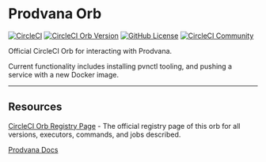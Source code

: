 # Prodvana Orb

[![CircleCI](https://dl.circleci.com/status-badge/img/gh/prodvana/prodvana-orb/tree/main.svg?style=shield)](https://dl.circleci.com/status-badge/redirect/gh/prodvana/prodvana-orb/tree/main)
[![CircleCI Orb Version](https://badges.circleci.com/orbs/prodvana/prodvana.svg)](https://circleci.com/orbs/registry/orb/prodvana/prodvana) [![GitHub License](https://img.shields.io/badge/license-MIT-lightgrey.svg)](https://raw.githubusercontent.com/prodvana/prodvana-orb/main/LICENSE) [![CircleCI Community](https://img.shields.io/badge/community-CircleCI%20Discuss-343434.svg)](https://discuss.circleci.com/c/ecosystem/orbs)

Official CircleCI Orb for interacting with Prodvana.

Current functionality includes installing pvnctl tooling, and pushing a service with a new Docker image.

---

## Resources

[CircleCI Orb Registry Page](https://circleci.com/developer/orbs/orb/prodvana/prodvana) - The official registry page of this orb for all versions, executors, commands, and jobs described.

[Prodvana Docs](https://docs.prodvana.io/docs)

